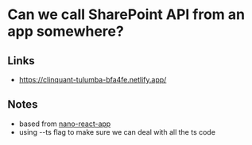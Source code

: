 # Can we call SharePoint API from an app somewhere?

## Links
* https://clinquant-tulumba-bfa4fe.netlify.app/

## Notes
* based from [nano-react-app](https://github.com/nano-react-app/nano-react-app)
* using --ts flag to make sure we can deal with all the ts code
